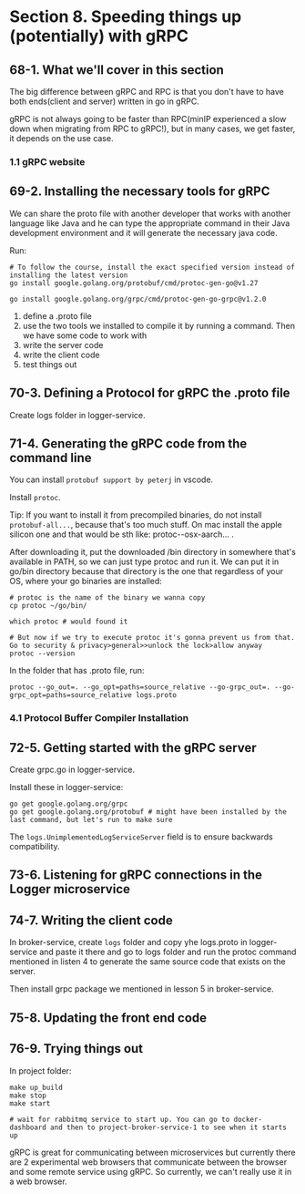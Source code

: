 # Section 8. Speeding things up (potentially) with gRPC

## 68-1. What we'll cover in this section
The big difference between gRPC and RPC is that you don't have to have both ends(client and server) written in go in gRPC.

gRPC is not always going to be faster than RPC(minIP experienced a slow down when migrating from RPC to gRPC!), but in many cases, we get
faster, it depends on the use case.

### 1.1 gRPC website

## 69-2. Installing the necessary tools for gRPC
We can share the proto file with another developer that works with another language like Java and he can type the appropriate command in their
Java development environment and it will generate the necessary java code.

Run:
```shell
# To follow the course, install the exact specified version instead of installing the latest version
go install google.golang.org/protobuf/cmd/protoc-gen-go@v1.27

go install google.golang.org/grpc/cmd/protoc-gen-go-grpc@v1.2.0
```

1. define a .proto file
2. use the two tools we installed to compile it by running a command. Then we have some code to work with
3. write the server code
4. write the client code
5. test things out

## 70-3. Defining a Protocol for gRPC the .proto file
Create logs folder in logger-service.

## 71-4. Generating the gRPC code from the command line
You can install `protobuf support by peterj` in vscode.

Install `protoc`. 

Tip: If you want to install it from precompiled binaries, do not install `protobuf-all...`, because that's too much stuff.
On mac install the apple silicon one and that would be sth like: protoc-<version>-osx-aarch... .

After downloading it, put the downloaded /bin directory in somewhere that's available in PATH, so we can just type protoc and run it.
We can put it in go/bin directory because that directory is the one that regardless of your OS, where your go binaries are installed:
```shell
# protoc is the name of the binary we wanna copy
cp protoc ~/go/bin/

which protoc # would found it

# But now if we try to execute protoc it's gonna prevent us from that. Go to security & privacy>general>>unlock the lock>allow anyway
protoc --version
```

In the folder that has .proto file, run:
```shell
protoc --go_out=. --go_opt=paths=source_relative --go-grpc_out=. --go-grpc_opt=paths=source_relative logs.proto
```

### 4.1 Protocol Buffer Compiler Installation

## 72-5. Getting started with the gRPC server
Create grpc.go in logger-service.

Install these in logger-service:

```shell
go get google.golang.org/grpc
go get google.golang.org/protobuf # might have been installed by the last command, but let's run to make sure
```

The `logs.UnimplementedLogServiceServer` field is to ensure backwards compatibility.

## 73-6. Listening for gRPC connections in the Logger microservice

## 74-7. Writing the client code
In broker-service, create `logs` folder and copy yhe logs.proto in logger-service and paste it there and go to logs folder and run the
protoc command mentioned in listen 4 to generate the same source code that exists on the server.

Then install grpc package we mentioned in lesson 5 in broker-service.

## 75-8. Updating the front end code


## 76-9. Trying things out
In project folder:
```shell
make up_build
make stop
make start

# wait for rabbitmq service to start up. You can go to docker-dashboard and then to project-broker-service-1 to see when it starts up
```

gRPC is great for communicating between microservices but currently there are 2 experimental web browsers that communicate between the browser and
some remote service using gRPC. So currently, we can't really use it in a web browser.